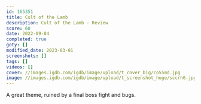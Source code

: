 ```yaml
---
id: 165351
title: Cult of the Lamb
description: Cult of the Lamb - Review
score: 60
date: 2022-09-04
completed: true
goty: []
modified_date: 2023-03-01
screenshots: []
tags: []
videos: []
cover: //images.igdb.com/igdb/image/upload/t_cover_big/co55md.jpg
image: //images.igdb.com/igdb/image/upload/t_screenshot_huge/sccrh6.jpg
---
```

A great theme, ruined by a final boss fight and bugs.